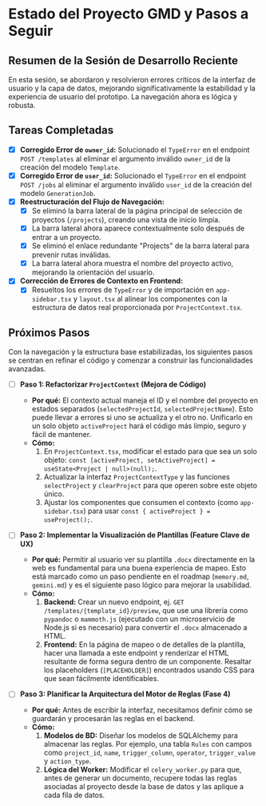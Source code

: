 # Estado del Proyecto GMD y Pasos a Seguir

## Resumen de la Sesión de Desarrollo Reciente

En esta sesión, se abordaron y resolvieron errores críticos de la interfaz de usuario y la capa de datos, mejorando significativamente la estabilidad y la experiencia de usuario del prototipo. La navegación ahora es lógica y robusta.

## Tareas Completadas

-   [x] **Corregido Error de `owner_id`:** Solucionado el `TypeError` en el endpoint `POST /templates` al eliminar el argumento inválido `owner_id` de la creación del modelo `Template`.
-   [x] **Corregido Error de `user_id`:** Solucionado el `TypeError` en el endpoint `POST /jobs` al eliminar el argumento inválido `user_id` de la creación del modelo `GenerationJob`.
-   [x] **Reestructuración del Flujo de Navegación:**
    -   [x] Se eliminó la barra lateral de la página principal de selección de proyectos (`/projects`), creando una vista de inicio limpia.
    -   [x] La barra lateral ahora aparece contextualmente solo después de entrar a un proyecto.
    -   [x] Se eliminó el enlace redundante "Projects" de la barra lateral para prevenir rutas inválidas.
    -   [x] La barra lateral ahora muestra el nombre del proyecto activo, mejorando la orientación del usuario.
-   [x] **Corrección de Errores de Contexto en Frontend:**
    -   [x] Resueltos los errores de `TypeError` y de importación en `app-sidebar.tsx` y `layout.tsx` al alinear los componentes con la estructura de datos real proporcionada por `ProjectContext.tsx`.

## Próximos Pasos

Con la navegación y la estructura base estabilizadas, los siguientes pasos se centran en refinar el código y comenzar a construir las funcionalidades avanzadas.

-   [ ] **Paso 1: Refactorizar `ProjectContext` (Mejora de Código)**
    -   **Por qué:** El contexto actual maneja el ID y el nombre del proyecto en estados separados (`selectedProjectId`, `selectedProjectName`). Esto puede llevar a errores si uno se actualiza y el otro no. Unificarlo en un solo objeto `activeProject` hará el código más limpio, seguro y fácil de mantener.
    -   **Cómo:**
        1.  En `ProjectContext.tsx`, modificar el estado para que sea un solo objeto: `const [activeProject, setActiveProject] = useState<Project | null>(null);`.
        2.  Actualizar la interfaz `ProjectContextType` y las funciones `selectProject` y `clearProject` para que operen sobre este objeto único.
        3.  Ajustar los componentes que consumen el contexto (como `app-sidebar.tsx`) para usar `const { activeProject } = useProject();`.

-   [ ] **Paso 2: Implementar la Visualización de Plantillas (Feature Clave de UX)**
    -   **Por qué:** Permitir al usuario ver su plantilla `.docx` directamente en la web es fundamental para una buena experiencia de mapeo. Esto está marcado como un paso pendiente en el roadmap (`memory.md`, `gemini.md`) y es el siguiente paso lógico para mejorar la usabilidad.
    -   **Cómo:**
        1.  **Backend:** Crear un nuevo endpoint, ej. `GET /templates/{template_id}/preview`, que use una librería como `pypandoc` o `mammoth.js` (ejecutado con un microservicio de Node.js si es necesario) para convertir el `.docx` almacenado a HTML.
        2.  **Frontend:** En la página de mapeo o de detalles de la plantilla, hacer una llamada a este endpoint y renderizar el HTML resultante de forma segura dentro de un componente. Resaltar los placeholders (`[PLACEHOLDER]`) encontrados usando CSS para que sean fácilmente identificables.

-   [ ] **Paso 3: Planificar la Arquitectura del Motor de Reglas (Fase 4)**
    -   **Por qué:** Antes de escribir la interfaz, necesitamos definir cómo se guardarán y procesarán las reglas en el backend.
    -   **Cómo:**
        1.  **Modelos de BD:** Diseñar los modelos de SQLAlchemy para almacenar las reglas. Por ejemplo, una tabla `Rules` con campos como `project_id`, `name`, `trigger_column`, `operator`, `trigger_value` y `action_type`.
        2.  **Lógica del Worker:** Modificar el `celery_worker.py` para que, antes de generar un documento, recupere todas las reglas asociadas al proyecto desde la base de datos y las aplique a cada fila de datos.